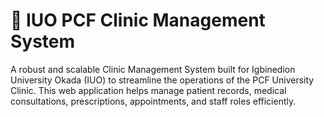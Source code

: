 # 🏥 IUO PCF Clinic Management System
A robust and scalable Clinic Management System built for Igbinedion University Okada (IUO) to streamline the operations of the PCF University Clinic. This web application helps manage patient records, medical consultations, prescriptions, appointments, and staff roles efficiently.
